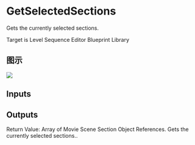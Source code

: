 # GetSelectedSections

Gets the currently selected sections.

Target is Level Sequence Editor Blueprint Library

## 图示

![]($-20221218-19412370.png)

## Inputs

## Outputs

Return Value: Array of Movie Scene Section Object References. Gets the currently selected sections..

